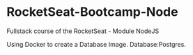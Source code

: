 # RocketSeat-Bootcamp-Node
Fullstack course of the RocketSeat - Module NodeJS 

Using Docker to create a Database Image.
Database:Postgres.

